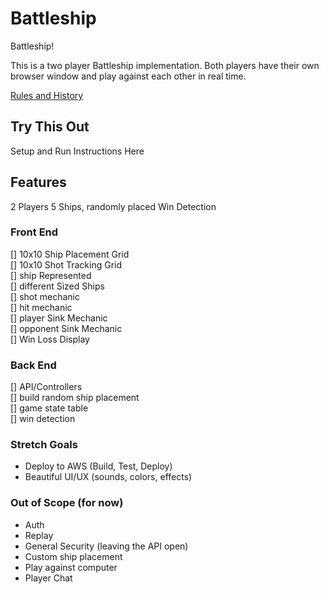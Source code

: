 # Battleship

Battleship!

This is a two player Battleship implementation. Both players have their own browser window and play against each other in real time.

[Rules and History](https://en.wikipedia.org/wiki/Battleship_%28game%29)

## Try This Out

Setup and Run Instructions Here

## Features

2 Players
5 Ships, randomly placed
Win Detection

### Front End

[] 10x10 Ship Placement Grid  
[] 10x10 Shot Tracking Grid  
[] ship Represented  
[] different Sized Ships  
[] shot mechanic  
[] hit mechanic  
[] player Sink Mechanic  
[] opponent Sink Mechanic  
[] Win Loss Display  

### Back End

[] API/Controllers  
[] build random ship placement  
[] game state table  
[] win detection  

### Stretch Goals

* Deploy to AWS (Build, Test, Deploy)
* Beautiful UI/UX (sounds, colors, effects)

### Out of Scope (for now)

* Auth
* Replay
* General Security (leaving the API open)
* Custom ship placement
* Play against computer
* Player Chat
